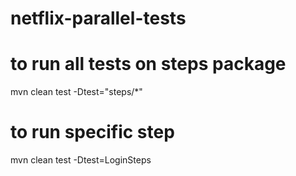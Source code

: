 # netflix-parallel-tests

# to run all tests on steps package

mvn clean test -Dtest="steps/*"

# to run specific step

mvn clean test -Dtest=LoginSteps
